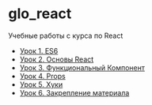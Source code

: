 # glo_react
Учебные работы с курса по React

- <a href="https://github.com/from0toweb/glo_react/tree/lesson_01">Урок 1. ES6</a>
- <a href="https://github.com/from0toweb/glo_react/tree/lesson_02">Урок 2. Основы React</a>
- <a href="https://github.com/from0toweb/glo_react/tree/lesson_03">Урок 3. Функциональный Компонент</a>
- <a href="https://github.com/from0toweb/glo_react/tree/lesson_04">Урок 4. Props</a>
- <a href="https://github.com/from0toweb/glo_react/tree/lesson_05">Урок 5. Хуки</a>
- <a href="https://github.com/from0toweb/glo_react/tree/lesson_06">Урок 6. Закрепление материала</a>
